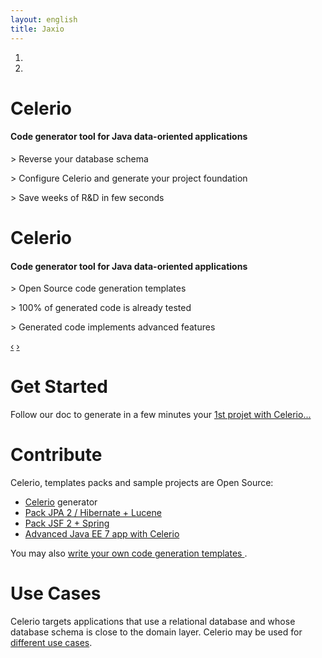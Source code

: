 ```yaml
---
layout: english
title: Jaxio
---
```


<div id="myCarousel" class="carousel slide hero-unit">
  <ol class="carousel-indicators">
    <li data-target="#myCarousel" data-slide-to="0" class="active"></li>
    <li data-target="#myCarousel" data-slide-to="1"></li>
  </ol>
  <!-- Carousel items -->
  <div class="carousel-inner">
    <div class="active item">
	    <h1>Celerio</h1>
		<h4>Code generator tool for Java data-oriented applications</h4>
		<div class="carousel-caption">
			<p>&gt; Reverse your database schema</p>
			<p>&gt; Configure Celerio and generate your project foundation</p>
			<p>&gt; Save weeks of R&amp;D in few seconds</p>
		</div>
    </div>
    <div class="item">
	    <h1>Celerio</h1>
		<h4>Code generator tool for Java data-oriented applications</h4>
		<div class="carousel-caption">
			<p>&gt; Open Source code generation templates</p>
			<p>&gt; 100% of generated code is already tested</p>
			<p>&gt; Generated code implements advanced features</p>
		</div>	
    </div>
  </div>
  <!-- Carousel nav -->
  <a class="carousel-control left" href="#myCarousel" data-slide="prev">&lsaquo;</a>
  <a class="carousel-control right" href="#myCarousel" data-slide="next">&rsaquo;</a>
</div>

<script type="text/javascript">
$('.carousel').carousel({
  interval: 10000
});
</script>

<!-- Example row of columns -->
<div class="row">

<div class="span4">
	<h1>Get Started</h1>
	<p>
        Follow our doc to generate in a few minutes your <a href="/documentation/celerio/installation.html">1st projet with Celerio...</a>
	</p>
</div>
<div class="span4">
	<h1>Contribute</h1>
	<p>
	    Celerio, templates packs and sample projects are Open Source:
	     <ul>
	        <li><a href="https://github.com/jaxio/celerio">Celerio</a> generator</li>	     
	        <li><a href="https://github.com/jaxio/pack-backend-jpa">Pack JPA 2 / Hibernate + Lucene</a></li>
	        <li><a href="https://github.com/jaxio/pack-jsf2-spring-conversation">Pack JSF 2 + Spring</a></li>
	        <li><a href="https://github.com/jaxio/javaee-lab">Advanced Java EE 7 app with Celerio</a></li>
	     </ul>
	</p>
	<p>
	    You may also <a href="/documentation/celerio/templates.html">write your own code generation templates </a>.
	</p>	
</div>
<div class="span4">
<h1>Use Cases</h1>
	<p>
	Celerio targets applications that use a relational database and whose database schema is close to the domain layer.
	Celerio may be used for <a href="/documentation/celerio/introduction.html#when-to-use-celerio">
	different use cases</a>.
	</p>
</div>
</div>

